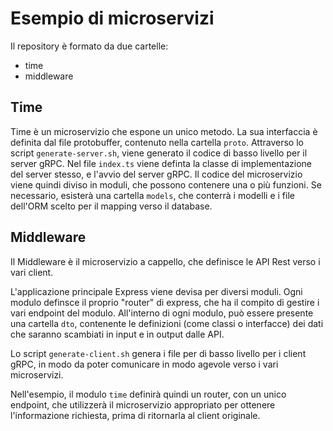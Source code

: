 # Esempio di microservizi
Il repository è formato da due cartelle:
- time
- middleware

## Time
Time è un microservizio che espone un unico metodo.
La sua interfaccia è definita dal file protobuffer, contenuto nella cartella `proto`.
Attraverso lo script `generate-server.sh`, viene generato il codice di basso livello per il server gRPC.
Nel file `index.ts` viene definta la classe di implementazione del server stesso, e l'avvio del server gRPC.
Il codice del microservizio viene quindi diviso in moduli, che possono contenere una o più funzioni.
Se necessario, esisterà una cartella `models`, che conterrà i modelli e i file dell'ORM scelto per il mapping verso il database.

## Middleware
Il Middleware è il microservizio a cappello, che definisce le API Rest verso i vari client.

L'applicazione principale Express viene devisa per diversi moduli.
Ogni modulo definsce il proprio "router" di express, che ha il compito di gestire i vari endpoint del modulo.
All'interno di ogni modulo, può essere presente una cartella `dto`, contenente le definizioni (come classi o interfacce) dei dati che saranno scambiati in input e in output dalle API.

Lo script `generate-client.sh` genera i file per di basso livello per i client gRPC, in modo da poter comunicare in modo agevole verso i vari microservizi.

Nell'esempio, il modulo `time` definirà quindi un router, con un unico endpoint, che utilizzerà il microservizio appropriato per ottenere l'informazione richiesta, prima di ritornarla al client originale.


